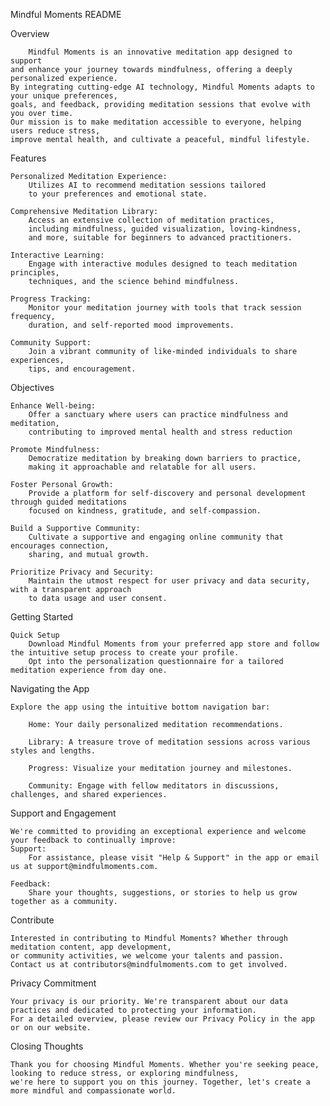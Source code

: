 Mindful Moments
README


Overview

		Mindful Moments is an innovative meditation app designed to support
	and enhance your journey towards mindfulness, offering a deeply personalized experience.
 	By integrating cutting-edge AI technology, Mindful Moments adapts to your unique preferences,
	goals, and feedback, providing meditation sessions that evolve with you over time.
   	Our mission is to make meditation accessible to everyone, helping users reduce stress,
    improve mental health, and cultivate a peaceful, mindful lifestyle.


Features

	Personalized Meditation Experience:
		Utilizes AI to recommend meditation sessions tailored
  		to your preferences and emotional state.

	Comprehensive Meditation Library:
		Access an extensive collection of meditation practices,
		including mindfulness, guided visualization, loving-kindness,
 		and more, suitable for beginners to advanced practitioners.

	Interactive Learning:
		Engage with interactive modules designed to teach meditation principles,
  		techniques, and the science behind mindfulness.

	Progress Tracking:
		Monitor your meditation journey with tools that track session frequency,
  		duration, and self-reported mood improvements.

	Community Support: 
		Join a vibrant community of like-minded individuals to share experiences,
  		tips, and encouragement.


Objectives

	Enhance Well-being:
 		Offer a sanctuary where users can practice mindfulness and meditation,
   		contributing to improved mental health and stress reduction
  	
	Promote Mindfulness:
		Democratize meditation by breaking down barriers to practice,
  		making it approachable and relatable for all users.

	Foster Personal Growth:
		Provide a platform for self-discovery and personal development through guided meditations
  		focused on kindness, gratitude, and self-compassion.

	Build a Supportive Community:
		Cultivate a supportive and engaging online community that encourages connection,
  		sharing, and mutual growth.

	Prioritize Privacy and Security:
		Maintain the utmost respect for user privacy and data security, with a transparent approach
  		to data usage and user consent.



Getting Started

	Quick Setup
		Download Mindful Moments from your preferred app store and follow the intuitive setup process to create your profile.
  		Opt into the personalization questionnaire for a tailored meditation experience from day one.

Navigating the App
		
  	Explore the app using the intuitive bottom navigation bar:

		Home: Your daily personalized meditation recommendations.

		Library: A treasure trove of meditation sessions across various styles and lengths.

		Progress: Visualize your meditation journey and milestones.

		Community: Engage with fellow meditators in discussions, challenges, and shared experiences.


Support and Engagement

	We're committed to providing an exceptional experience and welcome your feedback to continually improve: 
	Support:
 		For assistance, please visit "Help & Support" in the app or email us at support@mindfulmoments.com.

	Feedback:
 		Share your thoughts, suggestions, or stories to help us grow together as a community.

Contribute

	Interested in contributing to Mindful Moments? Whether through meditation content, app development,
 	or community activities, we welcome your talents and passion.
  	Contact us at contributors@mindfulmoments.com to get involved.

Privacy Commitment

	Your privacy is our priority. We're transparent about our data practices and dedicated to protecting your information.
 	For a detailed overview, please review our Privacy Policy in the app or on our website.

Closing Thoughts

	Thank you for choosing Mindful Moments. Whether you're seeking peace, looking to reduce stress, or exploring mindfulness,
 	we're here to support you on this journey. Together, let's create a more mindful and compassionate world.
